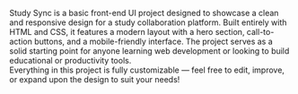 Study Sync is a basic front-end UI project designed to showcase a clean and responsive design for a study collaboration platform. Built entirely with HTML and CSS, it features a modern layout with a hero section, call-to-action buttons, and a mobile-friendly interface. The project serves as a solid starting point for anyone learning web development or looking to build educational or productivity tools.
<br>
Everything in this project is fully customizable — feel free to edit, improve, or expand upon the design to suit your needs!
